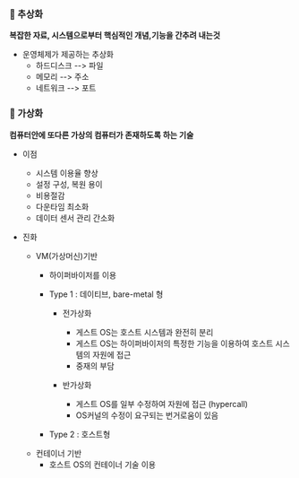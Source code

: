 ### :dart: 추상화
**복잡한 자료, 시스템으로부터 핵심적인 개념,기능을 간추려 내는것**

- 운영체제가 제공하는 추상화
  - 하드디스크 --> 파일
  - 메모리 --> 주소
  - 네트워크 --> 포트
### :dart: 가상화
**컴퓨터안에 또다른 가상의 컴퓨터가 존재하도록 하는 기술**

- 이점
  - 시스템 이용율 향상
  - 설정 구성, 복원 용이
  - 비용절감
  - 다운타임 최소화
  - 데이터 센서 관리 간소화
  
  
- 진화
  - VM(가상머신)기반
    - 하이퍼바이저를 이용
    - Type 1 : 데이티브, bare-metal 형
      
      - 전가상화
      
        - 게스트 OS는 호스트 시스템과 완전히 분리
        - 게스트 OS는 하이퍼바이저의 특정한 기능을 이용하여 호스트 시스템의 자원에 접근
        - 중재의 부담
      - 반가상화
        - 게스트 OS를 일부 수정하여 자원에 접근 (hypercall)
        - OS커널의 수정이 요구되는 번거로움이 있음
    - Type 2 : 호스트형
  - 컨테이너 기반
    - 호스트 OS의 컨테이너 기술 이용
    
    
    

